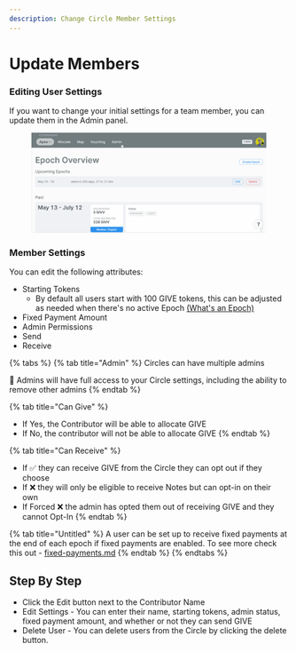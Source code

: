 ```yaml
---
description: Change Circle Member Settings
---
```


# Update Members

### Editing User Settings

If you want to change your initial settings for a team member, you can update them in the Admin panel.

<figure><img src="../../.gitbook/assets/Edit Member.gif" alt=""><figcaption></figcaption></figure>

### Member Settings

You can edit the following attributes:

* Starting Tokens
  * By default all users start with 100 GIVE tokens, this can be adjusted as needed when there's no active Epoch [(What's an Epoch)](../get-started/new-coordinape-admins/start-an-epoch.md)
* Fixed Payment Amount
* Admin Permissions
* Send
* Receive

{% tabs %}
{% tab title="Admin" %}
Circles can have multiple admins

🚨 Admins will have full access to your Circle settings, including the ability to remove other admins
{% endtab %}

{% tab title="Can Give" %}
* If Yes, the Contributor will be able to allocate GIVE
* If No, the contributor will not be able to allocate GIVE
{% endtab %}

{% tab title="Can Receive" %}
* If ✅ they can receive GIVE from the Circle they can opt out if they choose
* If ❌ they will only be eligible to receive Notes but can opt-in on their own
* If Forced ❌ the admin has opted them out of receiving GIVE and they cannot Opt-In
{% endtab %}

{% tab title="Untitled" %}
A user can be set up to receive fixed payments at the end of each epoch if fixed payments are enabled. To see more check this out - [fixed-payments.md](../compensation/paying-your-team/distributions-and-payments/fixed-payments.md "mention")
{% endtab %}
{% endtabs %}



## Step By Step

* Click the Edit button next to the Contributor Name
* Edit Settings - You can enter their name, starting tokens, admin status, fixed payment amount, and whether or not they can send GIVE
* Delete User - You can delete users from the Circle by clicking the delete button.
